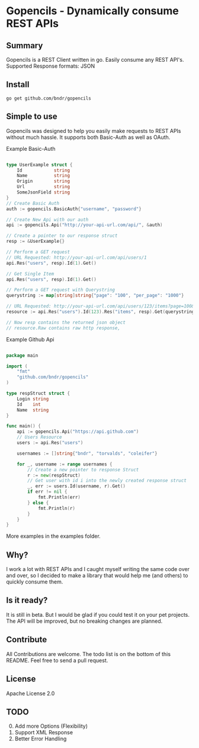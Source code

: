 # Gopencils - Dynamically consume REST APIs

## Summary
Gopencils is a REST Client written in go. Easily consume any REST API's. Supported Response formats: JSON

## Install

    go get github.com/bndr/gopencils

## Simple to use

Gopencils was designed to help you easily make requests to REST APIs without much hassle. It supports both Basic-Auth as well as OAuth.

Example Basic-Auth

```go

type UserExample struct {
	Id            string
	Name          string
	Origin        string
	Url           string
	SomeJsonField string
}
// Create Basic Auth
auth := gopencils.BasicAuth{"username", "password"}

// Create New Api with our auth
api := gopencils.Api("http://your-api-url.com/api/", &auth)

// Create a pointer to our response struct
resp := &UserExample{}

// Perform a GET request
// URL Requested: http://your-api-url.com/api/users/1
api.Res("users", resp).Id(1).Get()

// Get Single Item
api.Res("users", resp).Id(1).Get()

// Perform a GET request with Querystring
querystring := map[string]string{"page": "100", "per_page": "1000"}

// URL Requested: http://your-api-url.com/api/users/123/items?page=100&per_page=1000
resource := api.Res("users").Id(123).Res("items", resp).Get(querystring)

// Now resp contains the returned json object
// resource.Raw contains raw http response,

```

Example Github Api

```go

package main

import (
	"fmt"
	"github.com/bndr/gopencils"
)

type respStruct struct {
	Login string
	Id    int
	Name  string
}

func main() {
	api := gopencils.Api("https://api.github.com")
	// Users Resource
	users := api.Res("users")

	usernames := []string{"bndr", "torvalds", "coleifer"}

	for _, username := range usernames {
		// Create a new pointer to response Struct
		r := new(respStruct)
		// Get user with id i into the newly created response struct
		_, err := users.Id(username, r).Get()
		if err != nil {
			fmt.Println(err)
		} else {
			fmt.Println(r)
		}
	}
}
```
More examples in the examples folder.

## Why?
I work a lot with REST APIs and I caught myself writing the same code over and over, so I decided to make a library that would help me (and others) to quickly consume them.

## Is it ready?

It is still in beta. But I would be glad if you could test it on your pet projects. The API will be improved, but no breaking changes are planned. 

## Contribute

All Contributions are welcome. The todo list is on the bottom of this README. Feel free to send a pull request.

## License

Apache License 2.0

## TODO
0. Add more Options (Flexibility)
1. Support XML Response
2. Better Error Handling
